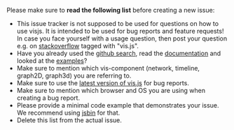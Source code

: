 Please make sure to **read the following list** before creating a new issue:

- This issue tracker is not supposed to be used for questions on how to use visjs. It is intended to be used for bug reports and feature requests! In case you face yourself with a usage question, then post your question e.g. on [stackoverflow](https://stackoverflow.com/questions/tagged/vis.js) tagged with "vis.js".
- Have you already used the [github search](https://github.com/visjs-community/visjs-network/issues), read the [documentation](http://visjs.org/) and looked at the [examples](https://github.com/almende/vis/tree/develop/examples)?
- Make sure to mention which vis-component (network, timeline, graph2D, graph3d) you are referring to.
- Make sure to use the [latest version of vis.js](https://cdnjs.com/libraries/vis) for bug reports.
- Make sure to mention which browser and OS you are using when creating a bug report.
- Please provide a minimal code example that demonstrates your issue. We recommend using [jsbin](jsbin.com) for that.
- Delete this list from the actual issue.
